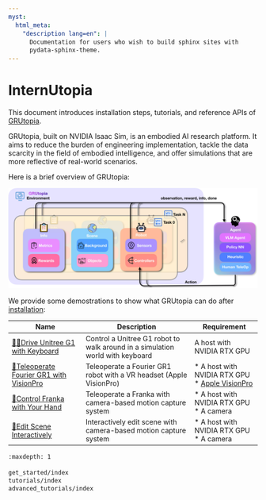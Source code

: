 ```yaml
---
myst:
  html_meta:
    "description lang=en": |
      Documentation for users who wish to build sphinx sites with
      pydata-sphinx-theme.
---
```


# InternUtopia

This document introduces installation steps, tutorials, and reference APIs of [GRUtopia](https://github.com/OpenRobotLab/GRUtopia).

GRUtopia, built on NVIDIA Isaac Sim, is an embodied AI research platform. It aims to reduce the burden of engineering implementation, tackle the data scarcity in the field of embodied intelligence, and offer simulations that are more reflective of real-world scenarios.

Here is a brief overview of GRUtopia:

![overview](../../_static/image/overview.webp)

We provide some demostrations to show what GRUtopia can do after [installation](./get_started/installation.md):

| Name | Description | Requirement |
| --- | --- | --- |
| [🚶‍➡️Drive Unitree G1 with Keyboard](./get_started/drive-unitree-g1-with-keyboard.html) | Control a Unitree G1 robot to walk around in a simulation world with keyboard | A host with NVIDIA RTX GPU |
| [🥽Teleoperate Fourier GR1 with VisionPro](./get_started/teleoprate-fourier-gr1-with-visionpro.html) | Teleoperate a Fourier GR1 robot with a VR headset (Apple VisionPro) | * A host with NVIDIA RTX GPU <br /> * [Apple VisionPro](https://www.apple.com/apple-vision-pro/) |
| [👋Control Franka with Your Hand](./get_started/control-franak-with-your-hand.html) | Teleoperate a Franka with camera-based motion capture system | * A host with NVIDIA RTX GPU <br /> * A camera |
| [🫳Edit Scene Interactively](./get_started/edit-scene-interactively.md) | Interactively edit scene with camera-based motion capture system | * A host with NVIDIA RTX GPU <br /> * A camera |



```{toctree}
:maxdepth: 1

get_started/index
tutorials/index
advanced_tutorials/index
```
